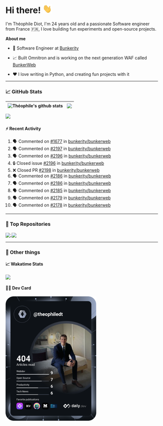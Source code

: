 # Hi there! <img src="./wave.gif" width="30px" height="30px" />

I'm Théophile Diot, I'm 24 years old and a passionate Software engineer from France 🇫🇷, I love building fun experiments and open-source projects.

**About me**

- 💼 Software Engineer at [Bunkerity](https://www.bunkerity.com/)

- 📈 Built Omnitron and is working on the next generation WAF called [BunkerWeb](https://www.bunkerweb.io)

- ❤️ I love writing in Python, and creating fun projects with it

---

### 📈 GitHub Stats

| <img align="center" src="https://github-readme-stats.vercel.app/api?username=TheophileDiot&show_icons=true&include_all_commits=true&theme=algolia&hide_border=true&rank_icon=github" alt="Théophile's github stats" /> | <img align="center" src="https://github-readme-stats.vercel.app/api/top-langs/?username=TheophileDiot&layout=compact&theme=algolia&hide_border=true" /> |
| ---------------------------------------------------------------------------------------------------------------------------------------------------------------------------------------------------------------------- | ------------------------------------------------------------------------------------------------------------------------------------------------------- |

![](https://github-readme-activity-graph.vercel.app/graph?username=TheophileDiot&theme=tokyo-night)

#### :zap: Recent Activity

<!--START_SECTION:activity-->
1. 🗣 Commented on [#1677](https://github.com/bunkerity/bunkerweb/issues/1677#issuecomment-2829608264) in [bunkerity/bunkerweb](https://github.com/bunkerity/bunkerweb)
2. 🗣 Commented on [#2197](https://github.com/bunkerity/bunkerweb/issues/2197#issuecomment-2825123044) in [bunkerity/bunkerweb](https://github.com/bunkerity/bunkerweb)
3. 🗣 Commented on [#2196](https://github.com/bunkerity/bunkerweb/issues/2196#issuecomment-2825119865) in [bunkerity/bunkerweb](https://github.com/bunkerity/bunkerweb)
4. 🔒 Closed issue [#2196](https://github.com/bunkerity/bunkerweb/issues/2196) in [bunkerity/bunkerweb](https://github.com/bunkerity/bunkerweb)
5. ❌ Closed PR [#2198](https://github.com/bunkerity/bunkerweb/pull/2198) in [bunkerity/bunkerweb](https://github.com/bunkerity/bunkerweb)
6. 🗣 Commented on [#2186](https://github.com/bunkerity/bunkerweb/issues/2186#issuecomment-2821477156) in [bunkerity/bunkerweb](https://github.com/bunkerity/bunkerweb)
7. 🗣 Commented on [#2186](https://github.com/bunkerity/bunkerweb/issues/2186#issuecomment-2821381945) in [bunkerity/bunkerweb](https://github.com/bunkerity/bunkerweb)
8. 🗣 Commented on [#2185](https://github.com/bunkerity/bunkerweb/issues/2185#issuecomment-2821375510) in [bunkerity/bunkerweb](https://github.com/bunkerity/bunkerweb)
9. 🗣 Commented on [#2179](https://github.com/bunkerity/bunkerweb/issues/2179#issuecomment-2821365985) in [bunkerity/bunkerweb](https://github.com/bunkerity/bunkerweb)
10. 🗣 Commented on [#2178](https://github.com/bunkerity/bunkerweb/issues/2178#issuecomment-2821360790) in [bunkerity/bunkerweb](https://github.com/bunkerity/bunkerweb)
<!--END_SECTION:activity-->

---

### 🔧 Top Repositories

<a href="https://github.com/bunkerity/bunkerweb">
  <img align="center" src="https://github-readme-stats.vercel.app/api/pin/?username=Bunkerity&repo=bunkerweb&theme=algolia" />
</a>
<a href="https://github.com/TheophileDiot/Omnitron">
  <img align="center" src="https://github-readme-stats.vercel.app/api/pin/?username=TheophileDiot&repo=Omnitron&theme=algolia" />
</a>

---

### 🎉 Other things

#### 📈 Wakatime Stats

<a href="https://wakatime.com/@theophile_bunkerity">
  <img align="center" src="https://github-readme-stats.vercel.app/api/wakatime?username=3aa5ce41-c253-43d9-8441-a721e446a45f&layout=compact&theme=algolia" />
</a>

#### 👨‍💻 Dev Card

<a href="https://app.daily.dev/TheophileDt">
  <img src="./devcard.svg" width="300" alt="Théophile Diot's Dev Card"/>
</a>
